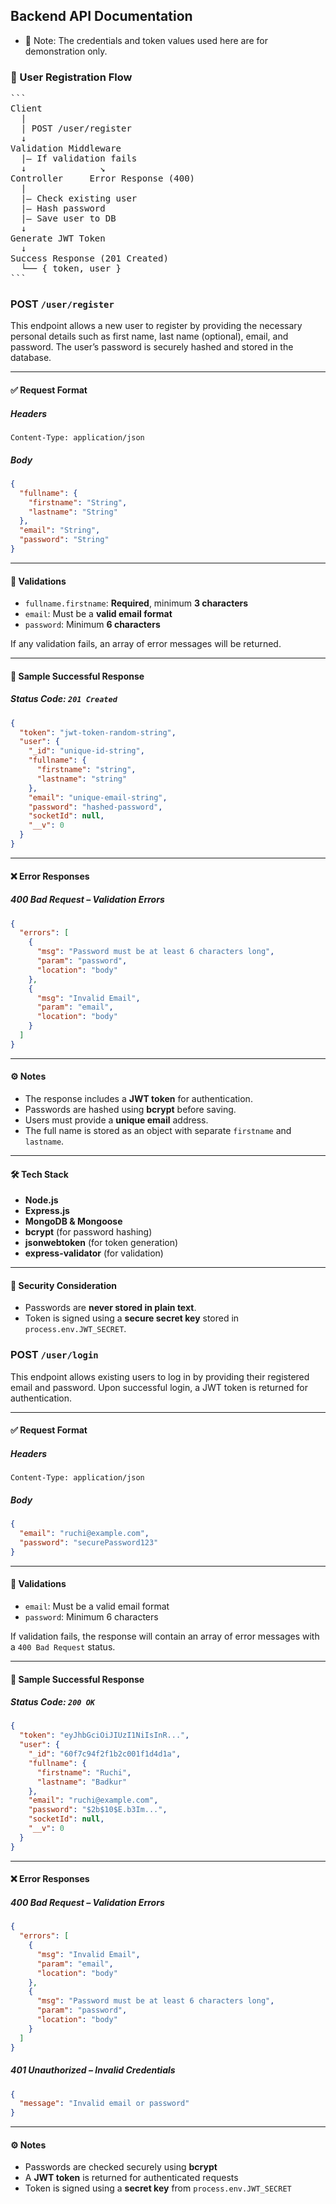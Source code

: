 ## Backend API Documentation

- 📝 Note: The credentials and token values used here are for demonstration only.

### 🔄 User Registration Flow

<pre>
```
Client
  |
  | POST /user/register
  ↓
Validation Middleware
  |— If validation fails
  ↓              ↘
Controller     Error Response (400)
  |
  |— Check existing user
  |— Hash password
  |— Save user to DB
  ↓
Generate JWT Token
  ↓
Success Response (201 Created)
  └── { token, user }
``` </pre>


### POST `/user/register`

This endpoint allows a new user to register by providing the necessary personal details such as first name, last name (optional), email, and password. The user’s password is securely hashed and stored in the database.

---

#### ✅ Request Format

##### **Headers**
```http
Content-Type: application/json
```

##### **Body**
```json
{
  "fullname": {
    "firstname": "String",
    "lastname": "String"
  },
  "email": "String",
  "password": "String"
}
```

---

#### 🧠 Validations

- `fullname.firstname`: **Required**, minimum **3 characters**
- `email`: Must be a **valid email format**
- `password`: Minimum **6 characters**

If any validation fails, an array of error messages will be returned.

---

#### 🔁 Sample Successful Response

##### **Status Code**: `201 Created`

```json
{
  "token": "jwt-token-random-string",
  "user": {
    "_id": "unique-id-string",
    "fullname": {
      "firstname": "string",
      "lastname": "string"
    },
    "email": "unique-email-string",
    "password": "hashed-password",
    "socketId": null,
    "__v": 0
  }
}
```

---

#### ❌ Error Responses

##### **400 Bad Request** – Validation Errors

```json
{
  "errors": [
    {
      "msg": "Password must be at least 6 characters long",
      "param": "password",
      "location": "body"
    },
    {
      "msg": "Invalid Email",
      "param": "email",
      "location": "body"
    }
  ]
}
```

---

#### ⚙️ Notes

- The response includes a **JWT token** for authentication.
- Passwords are hashed using **bcrypt** before saving.
- Users must provide a **unique email** address.
- The full name is stored as an object with separate `firstname` and `lastname`.

---

#### 🛠️ Tech Stack

- **Node.js**
- **Express.js**
- **MongoDB & Mongoose**
- **bcrypt** (for password hashing)
- **jsonwebtoken** (for token generation)
- **express-validator** (for validation)

---

#### 🔐 Security Consideration

- Passwords are **never stored in plain text**.
- Token is signed using a **secure secret key** stored in `process.env.JWT_SECRET`.




### POST `/user/login`

This endpoint allows existing users to log in by providing their registered email and password. Upon successful login, a JWT token is returned for authentication.

---

#### ✅ Request Format

##### **Headers**
```
Content-Type: application/json
```

##### **Body**
```json
{
  "email": "ruchi@example.com",
  "password": "securePassword123"
}
```

---

#### 🧠 Validations

- `email`: Must be a valid email format
- `password`: Minimum 6 characters

If validation fails, the response will contain an array of error messages with a `400 Bad Request` status.

---

#### 🔁 Sample Successful Response

##### **Status Code**: `200 OK`
```json
{
  "token": "eyJhbGciOiJIUzI1NiIsInR...",
  "user": {
    "_id": "60f7c94f2f1b2c001f1d4d1a",
    "fullname": {
      "firstname": "Ruchi",
      "lastname": "Badkur"
    },
    "email": "ruchi@example.com",
    "password": "$2b$10$E.b3Im...",
    "socketId": null,
    "__v": 0
  }
}
```

---

#### ❌ Error Responses

##### **400 Bad Request** – Validation Errors
```json
{
  "errors": [
    {
      "msg": "Invalid Email",
      "param": "email",
      "location": "body"
    },
    {
      "msg": "Password must be at least 6 characters long",
      "param": "password",
      "location": "body"
    }
  ]
}
```

##### **401 Unauthorized** – Invalid Credentials
```json
{
  "message": "Invalid email or password"
}
```

---

#### ⚙️ Notes

- Passwords are checked securely using **bcrypt**
- A **JWT token** is returned for authenticated requests
- Token is signed using a **secret key** from `process.env.JWT_SECRET`



